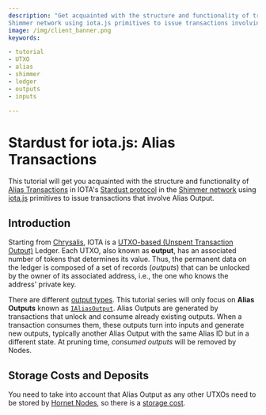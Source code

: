 ```yaml
---
description: "Get acquainted with the structure and functionality of transactions in IOTA's Stardust protocol in the
Shimmer network using iota.js primitives to issue transactions involving Alias Outputs."
image: /img/client_banner.png
keywords:

- tutorial
- UTXO
- alias
- shimmer
- ledger
- outputs
- inputs

---
```


# Stardust for iota.js: Alias Transactions

This tutorial will get you acquainted with the structure and functionality of [Alias Transactions](/introduction/stardust/explanations/ledger/alias) in
IOTA's [Stardust protocol](/introduction/stardust/welcome) in
the [Shimmer network](https://shimmer.network) using [iota.js](https://github.com/iotaledger/iota.js) primitives to
issue transactions that involve Alias Output.

## Introduction

Starting from [Chrysalis](/learn/protocols/chrysalis/introduction), IOTA is
a [UTXO-based (Unspent Transaction Output)](/learn/protocols/chrysalis/core-concepts/switch-to-UTXO)
Ledger. Each UTXO, also known as **output**, has an associated number of tokens that determines its value.
Thus, the permanent data on the ledger is composed of a set of records (_outputs_) that can be unlocked by the owner of
its associated address, i.e., the one who knows the address' private key.

There are different [output types](/tips/tips/TIP-0018#output-design). This tutorial series will only focus on
**Alias Outputs** known as [`IAliasOutput`](./../../references/client/interfaces/IAliasOutput.md). Alias Outputs are
generated by transactions that unlock and consume already existing outputs. When a transaction consumes them, these
outputs turn into inputs and generate new outputs, typically another Alias Output with the same Alias ID but in a different state. At pruning time, _consumed outputs_ will be removed by Nodes.

## Storage Costs and Deposits

You need to take into account that Alias Output as any other UTXOs need to be stored by [Hornet Nodes](/hornet/welcome), so there is a [storage cost](/iota.js/tutorials/value-transactions/introduction/#storage-costs-and-deposits).
